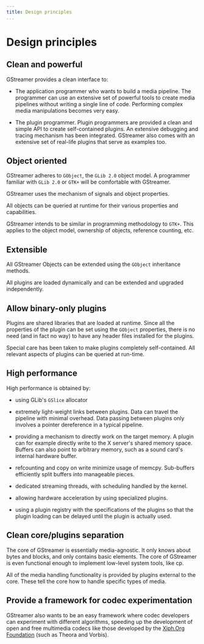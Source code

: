 ```yaml
---
title: Design principles
...
```


# Design principles

## Clean and powerful

GStreamer provides a clean interface to:

  - The application programmer who wants to build a media pipeline. The
    programmer can use an extensive set of powerful tools to create
    media pipelines without writing a single line of code. Performing
    complex media manipulations becomes very easy.

  - The plugin programmer. Plugin programmers are provided a clean and
    simple API to create self-contained plugins. An extensive debugging
    and tracing mechanism has been integrated. GStreamer also comes with
    an extensive set of real-life plugins that serve as examples too.

## Object oriented

GStreamer adheres to `GObject`, the `GLib 2.0` object model. A programmer
familiar with `GLib 2.0` or `GTK+` will be comfortable with GStreamer.

GStreamer uses the mechanism of signals and object properties.

All objects can be queried at runtime for their various properties and
capabilities.

GStreamer intends to be similar in programming methodology to `GTK+`. This
applies to the object model, ownership of objects, reference counting,
etc.

## Extensible

All GStreamer Objects can be extended using the `GObject` inheritance
methods.

All plugins are loaded dynamically and can be extended and upgraded
independently.

## Allow binary-only plugins

Plugins are shared libraries that are loaded at runtime. Since all the
properties of the plugin can be set using the `GObject` properties, there
is no need (and in fact no way) to have any header files installed for
the plugins.

Special care has been taken to make plugins completely self-contained.
All relevant aspects of plugins can be queried at run-time.

## High performance

High performance is obtained by:

  - using GLib's `GSlice` allocator

  - extremely light-weight links between plugins. Data can travel the
    pipeline with minimal overhead. Data passing between plugins only
    involves a pointer dereference in a typical pipeline.

  - providing a mechanism to directly work on the target memory. A
    plugin can for example directly write to the X server's shared
    memory space. Buffers can also point to arbitrary memory, such as a
    sound card's internal hardware buffer.

  - refcounting and copy on write minimize usage of memcpy. Sub-buffers
    efficiently split buffers into manageable pieces.

  - dedicated streaming threads, with scheduling handled by the kernel.

  - allowing hardware acceleration by using specialized plugins.

  - using a plugin registry with the specifications of the plugins so
    that the plugin loading can be delayed until the plugin is actually
    used.

## Clean core/plugins separation

The core of GStreamer is essentially media-agnostic. It only knows about
bytes and blocks, and only contains basic elements. The core of
GStreamer is even functional enough to implement low-level system tools,
like cp.

All of the media handling functionality is provided by plugins external
to the core. These tell the core how to handle specific types of media.

## Provide a framework for codec experimentation

GStreamer also wants to be an easy framework where codec developers can
experiment with different algorithms, speeding up the development of
open and free multimedia codecs like those developed by the [Xiph.Org
Foundation](http://www.xiph.org) (such as Theora and Vorbis).
